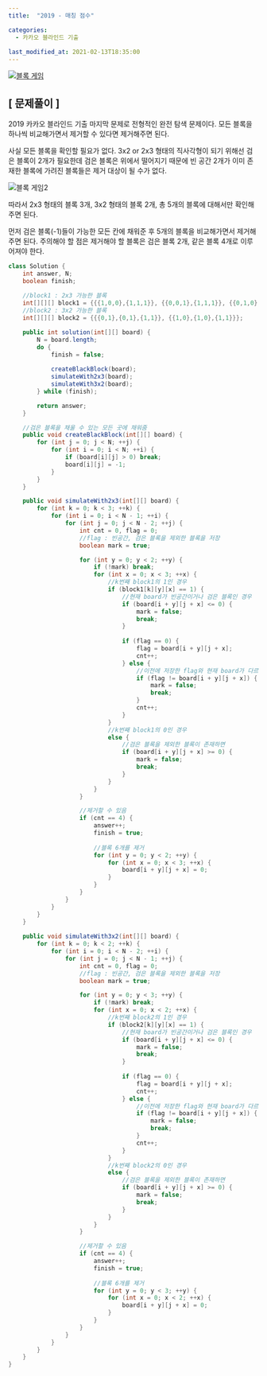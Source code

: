 ```yaml
---
title:  "2019 - 매칭 점수"

categories:
  - 카카오 블라인드 기출
  
last_modified_at: 2021-02-13T18:35:00
---
```


[![블록 게임](https://user-images.githubusercontent.com/53072057/107844231-090abf80-6e15-11eb-95c4-4d6d372d3868.JPG)](https://programmers.co.kr/learn/courses/30/lessons/42894#)  

<h2>[ 문제풀이 ]</h2>  
2019 카카오 블라인드 기출 마지막 문제로 전형적인 완전 탐색 문제이다. 모든 블록을 하나씩 비교해가면서 제거할 수 있다면 제거해주면 된다.  

사실 모든 블록을 확인할 필요가 없다. 3x2 or 2x3 형태의 직사각형이 되기 위해선 검은 블록이 2개가 필요한데 검은 블록은 위에서 떨어지기 때문에 빈 공간 2개가 이미 존재한 블록에 가려진 블록들은 제거 대상이 될 수가 없다.  

![블록 게임2](https://user-images.githubusercontent.com/53072057/107844232-0a3bec80-6e15-11eb-965b-7eacccefa5d1.JPG)  

따라서 2x3 형태의 블록 3개, 3x2 형태의 블록 2개, 총 5개의 블록에 대해서만 확인해주면 된다.  

먼저 검은 블록(-1)들이 가능한 모든 칸에 채워준 후 5개의 블록을 비교해가면서 제거해주면 된다. 주의해야 할 점은 제거해야 할 블록은 검은 블록 2개, 같은 블록 4개로 이루어져야 한다.  

```java
class Solution {
	int answer, N;
	boolean finish;
	
	//block1 : 2x3 가능한 블록
	int[][][] block1 = {{{1,0,0},{1,1,1}}, {{0,0,1},{1,1,1}}, {{0,1,0},{1,1,1}}};
	//block2 : 3x2 가능한 블록
	int[][][] block2 = {{{0,1},{0,1},{1,1}}, {{1,0},{1,0},{1,1}}};

	public int solution(int[][] board) {
		N = board.length;
		do {
			finish = false;
			
			createBlackBlock(board);
			simulateWith2x3(board);
			simulateWith3x2(board);
		} while (finish);

		return answer;
	}

	//검은 블록을 채울 수 있는 모든 곳에 채워줌
	public void createBlackBlock(int[][] board) {
		for (int j = 0; j < N; ++j) {
			for (int i = 0; i < N; ++i) {
				if (board[i][j] > 0) break;
				board[i][j] = -1;
			}
		}
	}

	public void simulateWith2x3(int[][] board) {
		for (int k = 0; k < 3; ++k) {
			for (int i = 0; i < N - 1; ++i) {
				for (int j = 0; j < N - 2; ++j) {
					int cnt = 0, flag = 0;
					//flag : 빈공간, 검은 블록을 제외한 블록을 저장
					boolean mark = true;

					for (int y = 0; y < 2; ++y) {
						if (!mark) break;
						for (int x = 0; x < 3; ++x) {
							//k번째 block1의 1인 경우
							if (block1[k][y][x] == 1) {
								//현재 board가 빈공간이거나 검은 블록인 경우
								if (board[i + y][j + x] <= 0) {
									mark = false;
									break;
								}
								
								if (flag == 0) {
									flag = board[i + y][j + x];
									cnt++;
								} else {
									//이전에 저장한 flag와 현재 board가 다르면
									if (flag != board[i + y][j + x]) {
										mark = false;
										break;
									}
									cnt++;
								}
							} 
							//k번째 block1의 0인 경우
							else {
								//검은 블록을 제외한 블록이 존재하면
								if (board[i + y][j + x] >= 0) {
									mark = false;
									break;
								}
							}
						}
					}

					//제거할 수 있음
					if (cnt == 4) {
						answer++;
						finish = true;
						
						//블록 6개를 제거
						for (int y = 0; y < 2; ++y) {
							for (int x = 0; x < 3; ++x) {
								board[i + y][j + x] = 0;
							}
						}
					}
				}
			}
		}
	}
	
	public void simulateWith3x2(int[][] board) {
		for (int k = 0; k < 2; ++k) {
			for (int i = 0; i < N - 2; ++i) {
				for (int j = 0; j < N - 1; ++j) {
					int cnt = 0, flag = 0;
					//flag : 빈공간, 검은 블록을 제외한 블록을 저장
					boolean mark = true;

					for (int y = 0; y < 3; ++y) {
						if (!mark) break;
						for (int x = 0; x < 2; ++x) {
							//k번째 block2의 1인 경우
							if (block2[k][y][x] == 1) {
								//현재 board가 빈공간이거나 검은 블록인 경우
								if (board[i + y][j + x] <= 0) {
									mark = false;
									break;
								}
								
								if (flag == 0) {
									flag = board[i + y][j + x];
									cnt++;
								} else {
									//이전에 저장한 flag와 현재 board가 다르면
									if (flag != board[i + y][j + x]) {
										mark = false;
										break;
									}
									cnt++;
								}
							} 
							//k번째 block2의 0인 경우
							else {
								//검은 블록을 제외한 블록이 존재하면
								if (board[i + y][j + x] >= 0) {
									mark = false;
									break;
								}
							}
						}
					}

					//제거할 수 있음
					if (cnt == 4) {
						answer++;
						finish = true;
						
						//블록 6개를 제거
						for (int y = 0; y < 3; ++y) {
							for (int x = 0; x < 2; ++x) {
								board[i + y][j + x] = 0;
							}
						}
					}
				}
			}
		}
	}
}
```